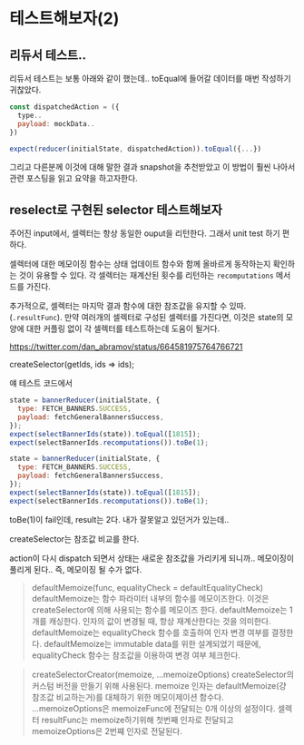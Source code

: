 # 테스트해보자(2)

## 리듀서 테스트..

리듀서 테스트는 보통 아래와 같이 했는데.. toEqual에 들어갈 데이터를 매번 작성하기 귀찮았다.

```js
const dispatchedAction = ({
  type..
  payload: mockData..
})

expect(reducer(initialState, dispatchedAction)).toEqual({...})
```

그리고 다른분께 이것에 대해 말한 결과 snapshot을 추천받았고 이 방법이 훨씬 나아서 관련 포스팅을 읽고 요약을 하고자한다.

## reselect로 구현된 selector 테스트해보자

주어진 input에서, 셀렉터는 항상 동일한 ouput을 리턴한다. 그래서 unit test 하기 편하다.

셀렉터에 대한 메모이징 함수는 상태 업데이트 함수와 함께 올바르게 동작하는지 확인하는 것이 유용할 수 있다.
각 셀렉터는 재계산된 횟수를 리턴하는 `recomputations` 메서드를 가진다.

추가적으로, 셀렉터는 마지막 결과 함수에 대한 참조값을 유지할 수 있따. (`.resultFunc`).
만약 여러개의 셀렉터로 구성된 셀렉터를 가진다면, 이것은 state의 모양에 대한 커플링 없이 각 셀렉터를 테스트하는데 도움이 될거다.

https://twitter.com/dan_abramov/status/664581975764766721

createSelector(getIds, ids => ids);

얘 테스트 코드에서

```js
state = bannerReducer(initialState, {
  type: FETCH_BANNERS.SUCCESS,
  payload: fetchGeneralBannersSuccess,
});
expect(selectBannerIds(state)).toEqual([1815]);
expect(selectBannerIds.recomputations()).toBe(1);

state = bannerReducer(initialState, {
  type: FETCH_BANNERS.SUCCESS,
  payload: fetchGeneralBannersSuccess,
});
expect(selectBannerIds(state)).toEqual([1815]);
expect(selectBannerIds.recomputations()).toBe(1);
```

toBe(1)이 fail인데, result는 2다. 내가 잘못알고 있던거가 있는데..

createSelector는 참조값 비교를 한다.

action이 다시 dispatch 되면서 상태는 새로운 참조값을 가리키게 되니까.. 메모이징이 풀리게 된다.. 즉, 메모이징 될 수가 없다.

> defaultMemoize(func, equalityCheck = defaultEqualityCheck)
> defaultMemoize는 함수 파라미터 내부의 함수를 메모이즈한다.
> 이것은 createSelector에 의해 사용되는 함수를 메모이즈 한다.
> defaultMemoize는 1개를 캐싱한다.
> 인자의 값이 변경될 때, 항상 재계산한다는 것을 의미한다.
> defaultMemoize는 equalityCheck 함수를 호출하여 인자 변경 여부를 결정한다.
> defaultMemoize는 immutable data를 위한 설계되었기 때문에, equalityCheck 함수는 참조값을 이용하여 변경 여부 체크한다.

> createSelectorCreator(memoize, ...memoizeOptions)
> createSelector의 커스텀 버전을 만들기 위해 사용된다.
> memoize 인자는 defaultMemoize(걍 참조값 비교하는거)를 대체하기 위한 메모이제이션 함수다.
> ...memoizeOptions은 memoizeFunc에 전달되는 0개 이상의 설정이다.
> 셀렉터 resultFunc는 memoize하기위해 첫번째 인자로 전달되고 memoizeOptions은 2번쨰 인자로 전달된다.
